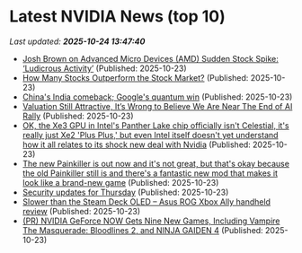 # Latest NVIDIA News (top 10)
_Last updated: **2025-10-24 13:47:40**_

- [Josh Brown on Advanced Micro Devices (AMD) Sudden Stock Spike: ‘Ludicrous Activity’](https://finance.yahoo.com/news/josh-brown-advanced-micro-devices-133504116.html) (Published: 2025-10-23)
- [How Many Stocks Outperform the Stock Market?](https://awealthofcommonsense.com/2025/10/how-many-stocks-outperform-the-stock-market/) (Published: 2025-10-23)
- [China's India comeback; Google's quantum win](https://economictimes.indiatimes.com/tech/newsletters/tech-top-5/chinas-india-comeback-ola-seeks-fresh-fuel/articleshow/124763606.cms) (Published: 2025-10-23)
- [Valuation Still Attractive, It’s Wrong to Believe We Are Near The End of AI Rally](https://biztoc.com/x/4e6ef939177e151f) (Published: 2025-10-23)
- [OK, the Xe3 GPU in Intel's Panther Lake chip officially isn't Celestial, it's really just Xe2 'Plus Plus,' but even Intel itself doesn't yet understand how it all relates to its shock new deal with Nvidia](https://www.pcgamer.com/hardware/graphics-cards/ok-the-xe3-gpu-in-intels-panther-lake-chip-officially-isnt-celestial-its-really-just-xe2-plus-plus-but-even-intel-itself-doesnt-yet-understand-how-it-all-relates-to-its-shock-new-deal-with-nvidia/) (Published: 2025-10-23)
- [The new Painkiller is out now and it's not great, but that's okay because the old Painkiller still is and there's a fantastic new mod that makes it look like a brand-new game](https://www.pcgamer.com/games/fps/the-new-painkiller-is-out-now-and-its-not-great-but-thats-okay-because-the-old-painkiller-still-is-and-theres-a-fantastic-new-mod-that-makes-it-look-like-a-brand-new-game/) (Published: 2025-10-23)
- [Security updates for Thursday](https://lwn.net/Articles/1043027/) (Published: 2025-10-23)
- [Slower than the Steam Deck OLED – Asus ROG Xbox Ally handheld review](https://www.notebookcheck.net/Slower-than-the-Steam-Deck-OLED-Asus-ROG-Xbox-Ally-handheld-review.1143681.0.html) (Published: 2025-10-23)
- [(PR) NVIDIA GeForce NOW Gets Nine New Games, Including Vampire The Masquerade: Bloodlines 2, and NINJA GAIDEN 4](https://www.techpowerup.com/342174/nvidia-geforce-now-gets-nine-new-games-including-vampire-the-masquerade-bloodlines-2-and-ninja-gaiden-4) (Published: 2025-10-23)

